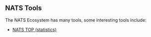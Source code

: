 ## NATS Tools

The NATS Ecosystem has many tools, some interesting tools include:

- [NATS TOP (statistics)](nats_top/README.md)